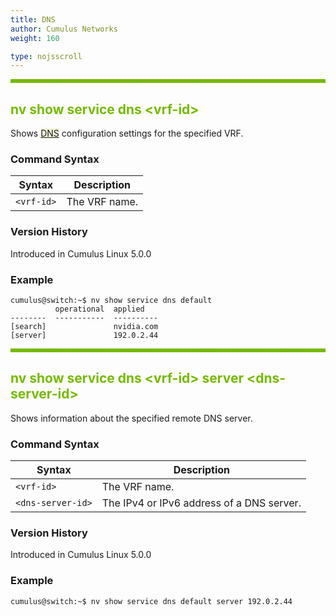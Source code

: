```yaml
---
title: DNS
author: Cumulus Networks
weight: 160

type: nojsscroll
---
```

<style>
h { color: RGB(118,185,0)}
</style>

<HR STYLE="BORDER: DASHED RGB(118,185,0) 0.5PX;BACKGROUND-COLOR: RGB(118,185,0);HEIGHT: 4.0PX;"/>

## <h>nv show service dns \<vrf-id\></h>

Shows <span style="background-color:#F5F5DC">[DNS](## "Domain Name Service")</span> configuration settings for the specified VRF.

### Command Syntax

| Syntax | Description |
| --------- | -------------- |
| `<vrf-id>` | The VRF name. |

### Version History

Introduced in Cumulus Linux 5.0.0

### Example

```
cumulus@switch:~$ nv show service dns default
          operational  applied   
--------  -----------  ----------
[search]               nvidia.com
[server]               192.0.2.44
```

<HR STYLE="BORDER: DASHED RGB(118,185,0) 0.5PX;BACKGROUND-COLOR: RGB(118,185,0);HEIGHT: 4.0PX;"/>

## <h>nv show service dns \<vrf-id\> server \<dns-server-id\></h>

Shows information about the specified remote DNS server.

### Command Syntax

| Syntax | Description |
| --------- | -------------- |
| `<vrf-id>` | The VRF name. |
| `<dns-server-id>` | The IPv4 or IPv6 address of a DNS server. |

### Version History

Introduced in Cumulus Linux 5.0.0

### Example

```
cumulus@switch:~$ nv show service dns default server 192.0.2.44
```
